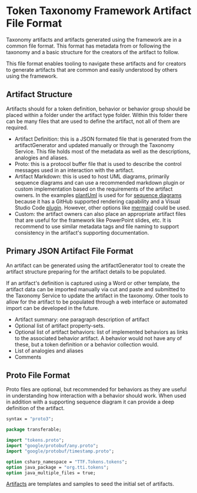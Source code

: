# Token Taxonomy Framework Artifact File Format

Taxonomy artifacts and artifacts generated using the framework are in a common file format.  This format has metadata from or following the taxonomy and a basic structure for the creators of the artifact to follow.

This file format enables tooling to navigate these artifacts and for creators to generate artifacts that are common and easily understood by others using the framework.

## Artifact Structure

Artifacts should for a token definition, behavior or behavior group should be placed within a folder under the artifact type folder.  Within this folder there can be many files that are used to define the artifact, not all of them are required.

- Artifact Definition: this is a JSON formated file that is generated from the artifactGenerator and updated manually or through the Taxonomy Service. This file holds most of the metadata as well as the descriptions, analogies and aliases.
- Proto: this is a protocol buffer file that is used to describe the control messages used in an interaction with the artifact.
- Artifact Markdown:  this is used to host UML diagrams, primarily sequence diagrams and can use a recommended markdown plugin or custom implementation based on the requirements of the artifact owners. In the examples [plantUml](http://plantuml.com) is used for for [sequence diagrams](http://plantuml.com/sequence-diagram) because it has a GitHub supported rendering capability and a Visual Studio Code [plugin](https://marketplace.visualstudio.com/items?itemName=jebbs.plantuml#markdown-integrating).  However, other options like
[mermaid](https://marketplace.visualstudio.com/items?itemName=vstirbu.vscode-mermaid-preview) could be used.
- Custom: the artifact owners can also place an appropriate artifact files that are useful for the framework like PowerPoint slides, etc. It is recommend to use similar metadata tags and file naming to support consistency in the artifact's supporting documentation.

## Primary JSON Artifact File Format

An artifact can be generated using the artifactGenerator tool to create the artifact structure preparing for the artifact details to be populated.

If an artifact's definition is captured using a Word or other template, the artifact data can be imported manually via cut and paste and submitted to the Taxonomy Service to update the artifact in the taxonomy.  Other tools to allow for the artifact to be populated through a web interface or automated import can be developed in the future.

- Artifact summary: one paragraph description of artifact
- Optional list of artifact property-sets.
- Optional list of artifact behaviors: list of implemented behaviors as links to the associated behavior artifact.  A behavior would not have any of these, but a token definition or a behavior collection would.
- List of analogies and aliases
- Comments

## Proto File Format

Proto files are optional, but recommended for behaviors as they are useful in understanding how interaction with a behavior should work.  When used in addition with a supporting sequence diagram it can provide a deep definition of the artifact.

```protobuf
syntax = "proto3";

package transferable;

import "tokens.proto";
import "google/protobuf/any.proto";
import "google/protobuf/timestamp.proto";

option csharp_namespace = "TTF.Tokens.tokens";
option java_package = "org.tti.tokens";
option java_multiple_files = true;
```

[Artifacts](artifacts) are templates and samples to seed the initial set of artifacts.
